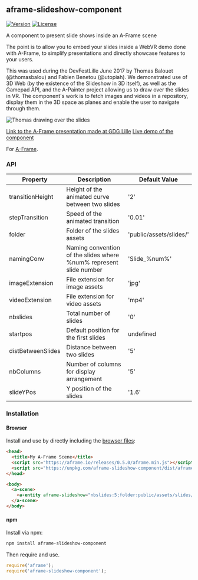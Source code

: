 ## aframe-slideshow-component

[![Version](http://img.shields.io/npm/v/aframe-slideshow-component.svg?style=flat-square)](https://npmjs.org/package/aframe-slideshow-component)
[![License](http://img.shields.io/npm/l/aframe-slideshow-component.svg?style=flat-square)](https://npmjs.org/package/aframe-slideshow-component)

A component to present slide shows inside an A-Frame scene

The point is to allow you to embed your slides inside a WebVR demo done with A-Frame, to simplify presentations and directly showcase 
features to your users.

This was used during the DevFestLille June 2017 by Thomas Balouet (@thomasbalou) and Fabien Benetou (@utopiah). We demonstrated use of 3D Web
(by the existence of the Slideshow in 3D itself), as well as the Gamepad API, and the A-Painter project allowing us to draw over the slides in VR.
The component's work is to fetch images and videos in a repository, display them in the 3D space as planes and enable the user to navigate through them.

![Thomas drawing over the slides](https://pbs.twimg.com/media/DB40NBAW0AIgxVB.jpg:large)

[Link to the A-Frame presentation made at GDG Lille](https://aframe-slides.firebaseapp.com)
[Live demo of the component](https://tbalouet.github.io/aframe-slideshow/examples/basic)

For [A-Frame](https://aframe.io).

### API

| Property        | Description                                                      | Default Value         |
| --------        | -----------                                                      | -------------         |
|transitionHeight |Height of the animated curve between two slides                   |'2'                    |
|stepTransition   |Speed of the animated transition                                  |'0.01'                 |
|folder           |Folder of the slides assets                                       |'public/assets/slides/'|
|namingConv       |Naming convention of the slides where %num% represent slide number|'Slide_%num%'          |
|imageExtension   |File extension for image assets                                   |'jpg'                  |
|videoExtension   |File extension for video assets                                   |'mp4'                  |
|nbslides         |Total number of slides                                            |'0'                    |
|startpos         |Default position for the first slides                             |undefined              |
|distBetweenSlides|Distance between two slides                                       |'5'                    |
|nbColumns        |Number of columns for display arrangement                         |'5'                    |
|slideYPos        |Y position of the slides                                          |'1.6'                  |


### Installation

#### Browser

Install and use by directly including the [browser files](dist):

```html
<head>
  <title>My A-Frame Scene</title>
  <script src="https://aframe.io/releases/0.5.0/aframe.min.js"></script>
  <script src="https://unpkg.com/aframe-slideshow-component/dist/aframe-slideshow-component.min.js"></script>
</head>

<body>
  <a-scene>
    <a-entity aframe-slideshow="nbslides:5;folder:public/assets/slides/;namingConv:Slide_%num%;vidSlidesIndex:3;animSlidesIndex:5"></a-entity>
  </a-scene>
</body>
```

<!-- If component is accepted to the Registry, uncomment this. -->
<!--
Or with [angle](https://npmjs.com/package/angle/), you can install the proper
version of the component straight into your HTML file, respective to your
version of A-Frame:

```sh
angle install aframe-slideshow-component
```
-->

#### npm

Install via npm:

```bash
npm install aframe-slideshow-component
```

Then require and use.

```js
require('aframe');
require('aframe-slideshow-component');
```
